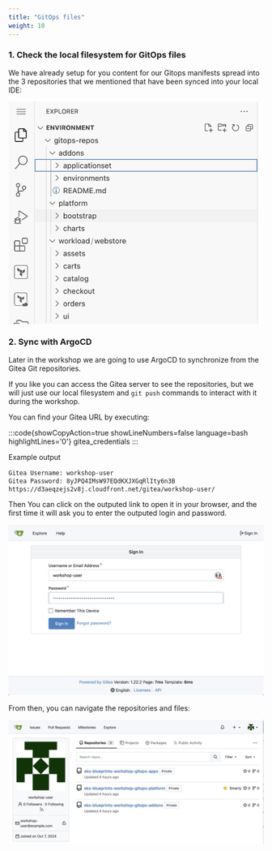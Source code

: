 ```yaml
---
title: "GitOps files"
weight: 10
---
```


### 1. Check the local filesystem for GitOps files

We have already setup for you content for our Gitops manifests spread into the 3 repositories that we mentioned that have been synced into your local IDE:

![git_local_ide](/static/images/git_local_ide.jpg)


### 2. Sync with ArgoCD

Later in the workshop we are going to use ArgoCD to synchronize from the Gitea Git repositories.

If you like you can access the Gitea server to see the repositories, but we will just use our local filesystem and `git push` commands to interact with it during the workshop.

You can find your Gitea URL by executing:


:::code{showCopyAction=true showLineNumbers=false language=bash highlightLines='0'}
gitea_credentials
:::

Example output
```
Gitea Username: workshop-user
Gitea Password: 8yJPQ4IMsW97EQdKXJXGqRlIty6n3B
https://d3aeqzejs2v8j.cloudfront.net/gitea/workshop-user/
```

Then You can click on the outputed link to open it in your browser, and the first time it will ask you to enter the outputed login and password.

![gitea login](/static/images/gitea_login.jpg)

From then, you can navigate the repositories and files:

![CodeCommit Repository](/static/images/gitea_repos.jpg)
